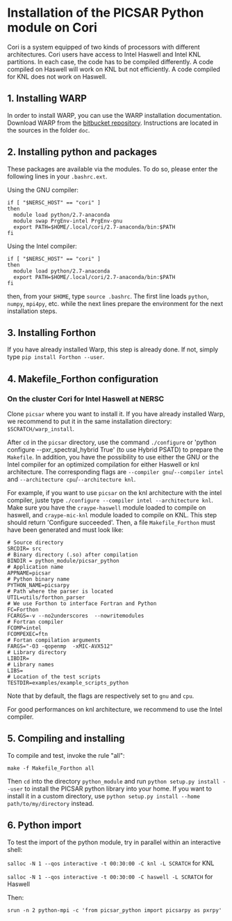 # **Installation of the PICSAR Python module on Cori**

Cori is a system equipped of two kinds of processors with different architectures.
Cori users have access to Intel Haswell and Intel KNL partitions.
In each case, the code has to be compiled differently.
A code compiled on Haswell will work on KNL but not efficiently.
A code compiled for KNL does not work on Haswell.

## **1. Installing WARP**

In order to install WARP, you can use the WARP installation documentation.
Download WARP from the [bitbucket repository](https://bitbucket.org/berkeleylab/warp).
Instructions are located in the sources in the folder `doc`.

## **2. Installing python and packages**

These packages are available via the modules.
To do so, please enter the following lines in your `.bashrc.ext`.

Using the GNU compiler:

```
if [ "$NERSC_HOST" == "cori" ]
then
  module load python/2.7-anaconda
  module swap PrgEnv-intel PrgEnv-gnu
  export PATH=$HOME/.local/cori/2.7-anaconda/bin:$PATH
fi
```

Using the Intel compiler:

```
if [ "$NERSC_HOST" == "cori" ]
then
  module load python/2.7-anaconda
  export PATH=$HOME/.local/cori/2.7-anaconda/bin:$PATH
fi
```

then, from your `$HOME`, type `source .bashrc`. The first line loads
`python`, `numpy`, `mpi4py`, etc. while the next lines prepare the
environment for the next installation steps.

## **3. Installing Forthon**

If you have already installed Warp, this step is already done.
If not, simply type `pip install Forthon --user`.

## **4. Makefile_Forthon configuration**

### **On the cluster Cori for Intel Haswell at NERSC**

Clone `picsar` where you want to install it.
If you have already installed Warp,
we recommend to put it in the same installation directory: `$SCRATCH/warp_install`.

After `cd` in the `picsar` directory, use the command `./configure` or 'python configure --pxr_spectral_hybrid True' (to use Hybrid PSATD) to prepare
the `Makefile`.
In addition, you have the possibility to use either the GNU or
the Intel compiler for an optimized compilation for either Haswell or
knl architecture. The corresponding flags are `--compiler gnu`/`--compiler intel`
and `--architecture cpu`/`--architecture knl`.

For example, if you want to use `picsar` on the knl architecture with the intel
compiler, juste type `./configure --compiler intel --architecture knl`. Make sure you have the `craype-haswell` module loaded to compile on haswell, and `craype-mic-knl` module loaded to compile on KNL.
This step should return 'Configure succeeded'. Then, a file  `Makefile_Forthon` must have been generated and must look like:

```
# Source directory
SRCDIR= src
# Binary directory (.so) after compilation
BINDIR = python_module/picsar_python
# Application name
APPNAME=picsar
# Python binary name
PYTHON_NAME=picsarpy
# Path where the parser is located
UTIL=utils/forthon_parser
# We use Forthon to interface Fortran and Python
FC=Forthon
FCARGS=-v --no2underscores  --nowritemodules
# Fortran compiler
FCOMP=intel
FCOMPEXEC=ftn
# Fortan compilation arguments
FARGS="-O3 -qopenmp  -xMIC-AVX512"
# Library directory
LIBDIR=
# Library names
LIBS=
# Location of the test scripts
TESTDIR=examples/example_scripts_python
```

Note that by default, the flags are respectively set to `gnu` and `cpu`.

For good performances on knl architecture, we recommend to use the Intel compiler.

## **5. Compiling and installing**

To compile and test, invoke the rule "all":
```
make -f Makefile_Forthon all
```
Then `cd` into the directory `python_module` and run `python setup.py install --user` to install the PICSAR python library into your home. If you want to install it in a custom directory, use `python setup.py install --home path/to/my/directory` instead.


## **6. Python import**

To test the import of the python module, try in parallel within an interactive
shell:

`salloc -N 1 --qos interactive -t 00:30:00 -C knl -L SCRATCH` for KNL

`salloc -N 1 --qos interactive -t 00:30:00 -C haswell -L SCRATCH` for Haswell

Then:

```
srun -n 2 python-mpi -c 'from picsar_python import picsarpy as pxrpy'
```

